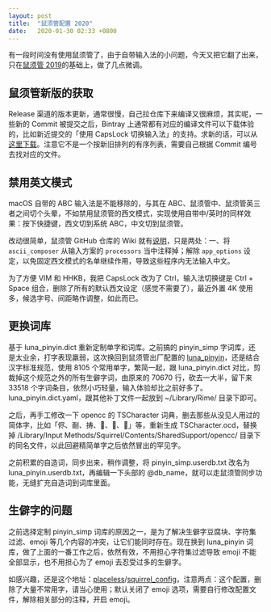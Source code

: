 ```yaml
---
layout: post
title:  "鼠须管配置 2020"
date:   2020-01-30 02:33 +0800
---
```


有一段时间没有使用鼠须管了，由于自带输入法的小问题，今天又把它翻了出来，只在[鼠须管 2019](/blog/rime-squirrel-customization-2019)的基础上，做了几点微调。

## 鼠须管新版的获取

Release 渠道的版本更新，通常很慢，自己拉仓库下来编译又很麻烦，其实呢，一些新的 Commit 被提交之后，Bintray 上通常都有对应的编译文件可以下载体验的，比如新近提交的「使用 CapsLock 切换输入法」的支持。求新的话，可以从[这里下载](https://dl.bintray.com/rime/squirrel/)。注意它不是一个按新旧排列的有序列表，需要自己根据 Commit 编号去找对应的文件。

## 禁用英文模式

macOS 自带的 ABC 输入法是不能移除的，与其在 ABC、鼠须管中、鼠须管英三者之间切个头晕，不如禁用鼠须管的西文模式，实现使用自带中/英时的同样效果：按下快捷键，西文切到系统 ABC，中文切到鼠须管。

改动很简单，鼠须管 GitHub 仓库的 Wiki 就有[说明](https://github.com/rime/squirrel/wiki/禁用-Squirrel-英文模式，使用左侧-Shift-切换中英)，只是两处：一、将 `ascii_composer` 从输入方案的 `processors` 当中注释掉；解除 `app_options` 设定，以免固定西文模式的名单继续作用，导致这些程序内无法输入中文。

为了方便 VIM 和 HHKB，我把 CapsLock 改为了 Ctrl，输入法切换键是 Ctrl + Space 组合，删除了所有的默认西文设定（感觉不需要了），最近外置 4K 使用多，候选字号、间距略作调整，如此而已。

## 更换词库

基于 luna_pinyin.dict 重新定制单字和词库。之前搞的 pinyin_simp 字词库，还是太业余，打字表现羸弱，这次换回到鼠须管出厂配置的 [luna_pinyin](https://github.com/rime/rime-luna-pinyin)，还是结合汉字标准规范，使用 8105 个常用单字，繁简一起，跟 luna_pinyin.dict 对比，剪裁掉这个规范之外的所有生僻字词，由原来的 70670 行，砍去一大半，留下来 33518 个字词条目，依然小巧轻量，输入体验却比之前好多了。luna_pinyin.dict.yaml，跟其他补丁文件一起放到 ~/Library/Rime/ 目录下即可。

之后，再手工修改一下 opencc 的 TSCharacter 词典，删去那些从没见人用过的简体字，比如「侭、㓰、𢭏、𧹒、𫔭、𫔮」等，重新生成 TSCharacter.ocd，替换掉 /Library/Input Methods/Squirrel/Contents/SharedSupport/opencc/ 目录下的同名文件，以此回避精简单字之后依然冒出的罕见字。

之前积累的自造词，同步出来，稍作调整，将 pinyin_simp.userdb.txt 改名为 luna_pinyin.userdb.txt，再编辑一下头部的 @db_name，就可以走鼠须管同步功能，无缝扩充自造词到词库里面。

## 生僻字的问题

之前选择定制 pinyin_simp 词库的原因之一，是为了解决生僻字豆腐块、字符集过滤、emoji 等几个内容的冲突，让它们能同时存在。现在换到 luna_pinyin 词库，做了上面的一番工作之后，依然有效，不用担心字符集过滤导致 emoji 不能全部显示，也不用担心为了 emoji 去忍受过多的生僻字。


如感兴趣，还是这个地址：[placeless](https://github.com/placeless)/[squirrel_config](https://github.com/placeless/squirrel_config)，注意两点：这个配置，删除了大量不常用字，请当心使用；默认关闭了 emoji 选项，需要自行修改配置文件，解除相关部分的注释，开启 emoji。
